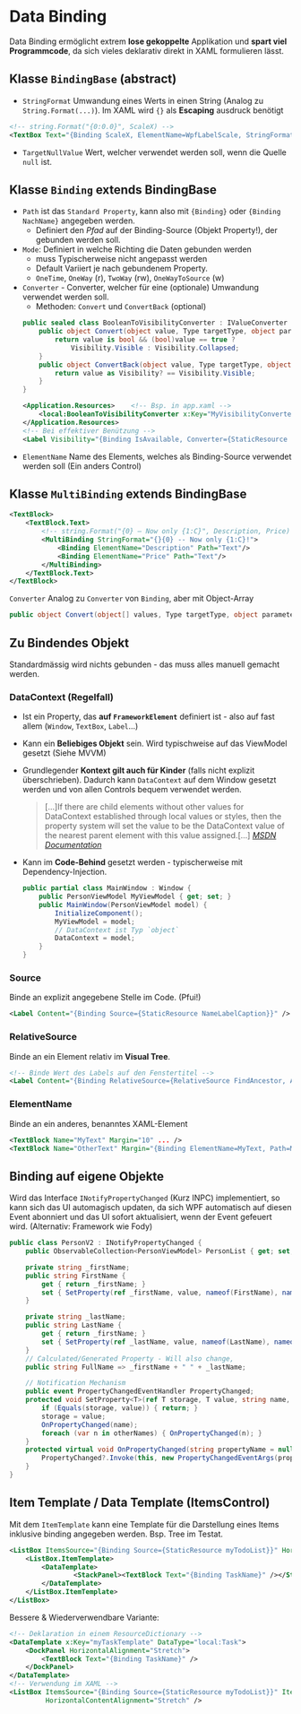 # Data Binding

Data Binding ermöglicht extrem **lose gekoppelte** Applikation und **spart viel Programmcode**, da sich vieles deklarativ direkt in XAML formulieren lässt.

## Klasse `BindingBase` (abstract)
* `StringFormat` Umwandung eines Werts in einen String (Analog zu `String.Format(...)`). Im XAML wird `{}` als **Escaping** ausdruck benötigt
```xml
<!-- string.Format("{0:0.0}", ScaleX) -->
<TextBox Text="{Binding ScaleX, ElementName=WpfLabelScale, StringFormat={}{0:0.0}}" />
```
* `TargetNullValue` Wert, welcher verwendet werden soll, wenn die Quelle `null` ist.

## Klasse `Binding` extends BindingBase
* `Path` ist das `Standard Property`, kann also mit `{Binding}` oder `{Binding NachName}` angegeben werden.
    * Definiert den _Pfad_ auf der Binding-Source (Objekt Property!), der gebunden werden soll.
* `Mode`: Definiert in welche Richting die Daten gebunden werden
    * muss Typischerweise nicht angepasst werden
    * Default Variiert je nach gebundenem Property.
    * `OneTime`, `OneWay` (r), `TwoWay` (rw), `OneWayToSource` (w)
* `Converter` - Converter, welcher für eine (optionale) Umwandung verwendet werden soll.
    * Methoden: `Convert` und `ConvertBack` (optional)
    ```csharp
    public sealed class BooleanToVisibilityConverter : IValueConverter {
        public object Convert(object value, Type targetType, object parameter, CultureInfo culture) {
            return value is bool && (bool)value == true ?
                Visibility.Visible : Visibility.Collapsed;
        }
        public object ConvertBack(object value, Type targetType, object parameter, CultureInfo culture) {
            return value as Visibility? == Visibility.Visible;
        }
    }
    ```
    ```xml
    <Application.Resources>    <!-- Bsp. in app.xaml -->
        <local:BooleanToVisibilityConverter x:Key="MyVisibilityConverter" />
    </Application.Resources>
    <!-- Bei effektiver Benützung -->
    <Label Visibility="{Binding IsAvailable, Converter={StaticResource MyVisibilityConverter}}" />
    ```
* `ElementName` Name des Elements, welches als Binding-Source verwendet werden soll (Ein anders Control)

## Klasse `MultiBinding` extends BindingBase
```xml
<TextBlock>
    <TextBlock.Text>
        <!-- string.Format("{0} – Now only {1:C}", Description, Price) -->
        <MultiBinding StringFormat="{}{0} -- Now only {1:C}!">
            <Binding ElementName="Description" Path="Text"/>
            <Binding ElementName="Price" Path="Text"/>
        </MultiBinding>
    </TextBlock.Text>
</TextBlock>
```

`Converter` Analog zu `Converter` von `Binding`, aber mit Object-Array
```csharp
public object Convert(object[] values, Type targetType, object parameter, CultureInfo culture) {/*..*/}
```

## Zu Bindendes Objekt
Standardmässig wird nichts gebunden - das muss alles manuell gemacht werden.

### DataContext (Regelfall)
* Ist ein Property, das **auf `FrameworkElement`** definiert ist - also auf fast allem (`Window`, `TextBox`, `Label`...)
* Kann ein **Beliebiges Objekt** sein. Wird typischweise auf das ViewModel gesetzt (Siehe MVVM)
* Grundlegender **Kontext gilt auch für Kinder** (falls nicht explizit überschrieben). Dadurch kann `DataContext` auf dem Window gesetzt werden und von allen Controls bequem verwendet werden.

    > [...]If there are child elements without other values for DataContext established through local values or styles, then the property system will set the value to be the DataContext value of the nearest parent element with this value assigned.[...] <cite><a href="https://msdn.microsoft.com/en-us/library/system.windows.frameworkelement.datacontext%28v=vs.110%29.aspx">MSDN Documentation</a></cite>

* Kann im **Code-Behind** gesetzt werden - typischerweise mit Dependency-Injection.
    ```csharp
    public partial class MainWindow : Window {
        public PersonViewModel MyViewModel { get; set; }
        public MainWindow(PersonViewModel model) {
            InitializeComponent();
            MyViewModel = model;
            // DataContext ist Typ `object`
            DataContext = model;
        }
    }
    ```

### Source
Binde an explizit angegebene Stelle im Code. (Pfui!)

```xml
<Label Content="{Binding Source={StaticResource NameLabelCaption}}" />
```

### RelativeSource
Binde an ein Element relativ im **Visual Tree**.

```xml
<!-- Binde Wert des Labels auf den Fenstertitel -->
<Label Content="{Binding RelativeSource={RelativeSource FindAncestor, AncestorType=Window}, Path=Title}"/>
```
### ElementName

Binde an ein anderes, benanntes XAML-Element

```xml
<TextBlock Name="MyText" Margin="10" ... />
<TextBlock Name="OtherText" Margin="{Binding ElementName=MyText, Path=Margin}" ... />
```

## Binding auf eigene Objekte

Wird das Interface `INotifyPropertyChanged` (Kurz INPC) implementiert, so kann sich das UI automagisch updaten, da sich WPF automatisch auf diesen Event abonniert und das UI sofort aktualisiert, wenn der Event gefeuert wird. (Alternativ: Framework wie Fody)

```csharp
public class PersonV2 : INotifyPropertyChanged {
    public ObservableCollection<PersonViewModel> PersonList { get; set; }

    private string _firstName;
    public string FirstName {
        get { return _firstName; }
        set { SetProperty(ref _firstName, value, nameof(FirstName), nameof(FullName));}
    }

    private string _lastName;
    public string LastName {
        get { return _firstName; }
        set { SetProperty(ref _lastName, value, nameof(LastName), nameof(FullName)); }
    }
    // Calculated/Generated Property - Will also change,
    public string FullName => _firstName + " " + _lastName;

    // Notification Mechanism
    public event PropertyChangedEventHandler PropertyChanged;
    protected void SetProperty<T>(ref T storage, T value, string name, params string[] otherNames) {
        if (Equals(storage, value)) { return; }
        storage = value;
        OnPropertyChanged(name);
        foreach (var n in otherNames) { OnPropertyChanged(n); }
    }
    protected virtual void OnPropertyChanged(string propertyName = null) {
        PropertyChanged?.Invoke(this, new PropertyChangedEventArgs(propertyName));
    }
}
```

## Item Template / Data Template (ItemsControl)

Mit dem `ItemTemplate` kann eine Template für die Darstellung eines Items inklusive binding angegeben werden. Bsp. Tree im Testat.

```xml
<ListBox ItemsSource="{Binding Source={StaticResource myTodoList}}" HorizontalContentAlignment="Stretch">
    <ListBox.ItemTemplate>
        <DataTemplate>
                <StackPanel><TextBlock Text="{Binding TaskName}" /></StackPanel>
        </DataTemplate>
    </ListBox.ItemTemplate>
</ListBox>
```

Bessere & Wiederverwendbare Variante:
```xml
<!-- Deklaration in einem ResourceDictionary -->
<DataTemplate x:Key="myTaskTemplate" DataType="local:Task">
    <DockPanel HorizontalAlignment="Stretch">
        <TextBlock Text="{Binding TaskName}" />
    </DockPanel>
</DataTemplate>
<!-- Verwendung im XAML -->
<ListBox ItemsSource="{Binding Source={StaticResource myTodoList}}" ItemTemplate="{StaticResource myTaskTemplate}"
         HorizontalContentAlignment="Stretch" />
```
